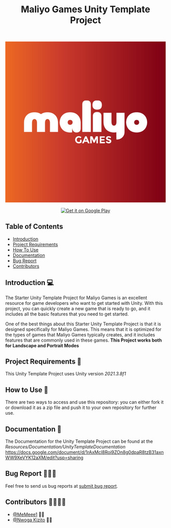 <h1 align="center"> Maliyo Games Unity Template Project </h1> <br>

<p align="center">
  <img src="https://github.com/maliyogames/UnityTemplateProject/blob/master/maliyoimage.png" alt="VIDEO_ALT_TEXT_GOES_HERE"></a>
</p>


<p align="center">
  
  <a href="https://play.google.com/store/apps/dev?id=7388683869055327292&hl=en&gl=US">
    <img alt="Get it on Google Play" title="Google Play" src="http://i.imgur.com/mtGRPuM.png" width="140">
  </a>
</p>

<!-- START doctoc generated TOC please keep comment here to allow auto update -->
<!-- DON'T EDIT THIS SECTION, INSTEAD RE-RUN doctoc TO UPDATE -->
## Table of Contents

- [Introduction](#introduction)
- [Project Requirements](#project-requirements)
- [How To Use](#How-To-Use)
- [Documentation](#Documentation)
- [Bug Report](#bug-report)
- [Contributors](#contributors)



<!-- END doctoc generated TOC please keep comment here to allow auto update -->

## Introduction 💻

The Starter Unity Template Project for Maliyo Games is an excellent resource for game developers who want to get started with Unity. With this project, you can quickly create a new game that is ready to go, and it includes all the basic features that you need to get started.

One of the best things about this Starter Unity Template Project is that it is designed specifically for Maliyo Games. This means that it is optimized for the types of games that Maliyo Games typically creates, and it includes features that are commonly used in these games. 
**This Project works both for Landscape and Portrait Modes**

## Project Requirements 🙂
This Unity Template Project uses Unity version *2021.3.8f1*

## How to Use 🍭
There are two ways to access and use this repository: you can either fork it or download it as a zip file and push it to your own repository for further use.

## Documentation 📄
The Documentation for the Unity Template Project can be found at the *Resources/Documentation/UnityTemplateDocumentation*
https://docs.google.com/document/d/1rAxMcl8Roi9ZOn8g0dpaR8tzB31axnWW9XeVYK12aXM/edit?usp=sharing

## Bug Report 🐜🐜🐜
Feel free to send us  bug reports at [submit bug report](https://github.com/maliyogames/UnityTemplateProject/issues/new). 

## Contributors 👨‍💻👨‍💻
* [@MeMeee1](https://github.com/MeMeee1) 👩‍💻
* [@Nwoga Kizito](https://github.com/kizito-cyber) 👨‍💻

 
